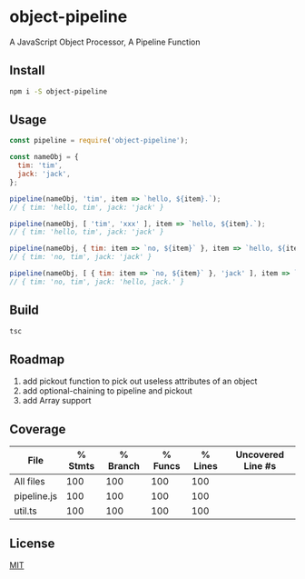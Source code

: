 # object-pipeline
A JavaScript Object Processor, A Pipeline Function

## Install
```bash
npm i -S object-pipeline
```

## Usage
```javascript
const pipeline = require('object-pipeline');

const nameObj = {
  tim: 'tim',
  jack: 'jack',
};

pipeline(nameObj, 'tim', item => `hello, ${item}.`);
// { tim: 'hello, tim', jack: 'jack' }

pipeline(nameObj, [ 'tim', 'xxx' ], item => `hello, ${item}.`);
// { tim: 'hello, tim', jack: 'jack' }

pipeline(nameObj, { tim: item => `no, ${item}` }, item => `hello, ${item}.`);
// { tim: 'no, tim', jack: 'jack' }

pipeline(nameObj, [ { tim: item => `no, ${item}` }, 'jack' ], item => `hello, ${item}.`);
// { tim: 'no, tim', jack: 'hello, jack.' }
```
## Build
```bash
tsc
```

## Roadmap
1. add pickout function to pick out useless attributes of an object
2. add optional-chaining to pipeline and pickout
3. add Array support

## Coverage
File         |  % Stmts | % Branch |  % Funcs |  % Lines | Uncovered Line #s |
-------------|----------|----------|----------|----------|-------------------|
All files    |      100 |      100 |      100 |      100 |                   |
 pipeline.js |      100 |      100 |      100 |      100 |                   |
 util.ts     |      100 |      100 |      100 |      100 |                   |

## License
[MIT](http://opensource.org/licenses/MIT)


